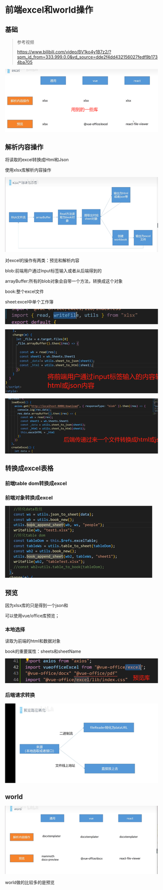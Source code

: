 # 前端excel和world操作

## 基础

> 参考视频
>
> https://www.bilibili.com/video/BV1ko4y1B7z2/?spm_id_from=333.999.0.0&vd_source=dde2f4dd432156027fedf9b1734ba705

![image-20230817204213853](2023-08-17-前端excel和world操作.assets/image-20230817204213853.png)



## 解析内容操作



将读取的excel转换成Html和Json

使用xlsx库解析内容操作

![image-20230817204227793](2023-08-17-前端excel和world操作.assets/image-20230817204227793.png)

对excel的操作有两类：预览和解析内容

blob:前端用户通过Input标签输入或者从后端得到的

arrayBuffer:所有的blob对象会自带一个方法，转换成这个对象

book:整个excel文件

sheet:excel中单个工作簿

![image-20230817214228443](2023-08-17-前端excel和world操作.assets/image-20230817214228443.png)

![image-20230817214523922](2023-08-17-前端excel和world操作.assets/image-20230817214523922.png)

![image-20230817214738308](2023-08-17-前端excel和world操作.assets/image-20230817214738308.png)

##  转换成excel表格

### 前端table dom转换成excel

### 前端对象转换成excel

![image-20230817215132335](2023-08-17-前端excel和world操作.assets/image-20230817215132335.png)



## 预览

因为xlsx库的只是得到一个json和

可以使用vue/office库预览；

### 本地选择

 读取为前端的html和数据对象

book的重要属性：sheets和sheetName

![image-20230817213311901](2023-08-17-前端excel和world操作.assets/image-20230817213311901.png)

### 后端请求转换



![image-20230817215642156](2023-08-17-前端excel和world操作.assets/image-20230817215642156.png)

## world

![image-20230817215828178](2023-08-17-前端excel和world操作.assets/image-20230817215828178.png)

 world做的比较多的是预览


